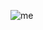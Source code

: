 ![me](https://github.com/LINDEX171/dictionary-Frensh-English/assets/129359610/c874042d-f168-402f-ae88-f913aded9d44)
